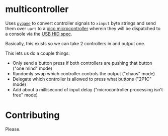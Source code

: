 # multicontroller

Uses [`pygame`](https://www.pygame.org/) to convert controller signals to `xinput` byte strings and send them over `uart` to a [pico microcontroller](https://www.raspberrypi.com/products/raspberry-pi-pico/) wherein they will be dispatched to a console via the [USB HID spec](https://www.partsnotincluded.com/understanding-the-xbox-360-wired-controllers-usb-data/).

Basically, this exists so we can take 2 controllers in and output one.

This lets us do a couple things:

- Only send a button press if both controllers are pushing that button ("one mind" mode)
- Randomly swap which controller controls the output ("chaos" mode)
- Delegate which controller is allowed to press what buttons ("2P1C" mode)
- Add about a millisecond of input delay ("microcontroller processing isn't free" mode)

# Contributing

Please.
